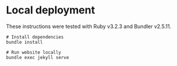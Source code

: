 # Local deployment

These instructions were tested with Ruby v3.2.3 and Bundler v2.5.11.

```shell
# Install dependencies
bundle install

# Run website locally
bundle exec jekyll serve
```